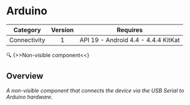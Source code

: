# Arduino

| Category | Version | Requires |
|:--------:|:-------:|:--------:|
|Connectivity|1|API 19 - Android 4.4 - 4.4.4 KitKat|

:mag: {>>Non-visible component<<}

## Overview

_A non-visible component that connects the device via the USB Serial to Arduino hardware._